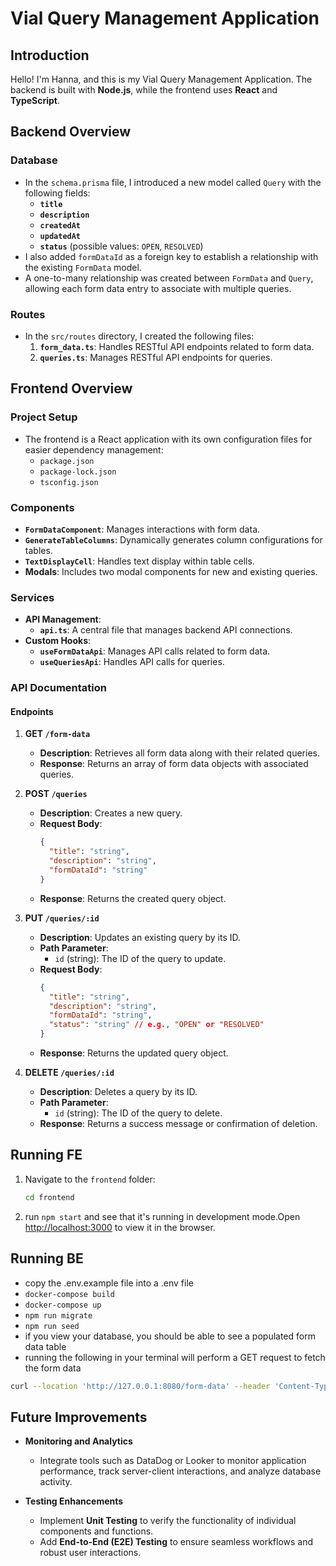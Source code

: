 # Vial Query Management Application

## Introduction

Hello! I'm Hanna, and this is my Vial Query Management Application.
The backend is built with **Node.js**, while the frontend uses **React** and **TypeScript**.

## Backend Overview

### Database

- In the `schema.prisma` file, I introduced a new model called `Query` with the following fields:
  - **`title`**
  - **`description`**
  - **`createdAt`**
  - **`updatedAt`**
  - **`status`** (possible values: `OPEN`, `RESOLVED`)
- I also added `formDataId` as a foreign key to establish a relationship with the existing `FormData` model.
- A one-to-many relationship was created between `FormData` and `Query`, allowing each form data entry to associate with multiple queries.

### Routes

- In the `src/routes` directory, I created the following files:
  1. **`form_data.ts`**: Handles RESTful API endpoints related to form data.
  2. **`queries.ts`**: Manages RESTful API endpoints for queries.

## Frontend Overview

### Project Setup

- The frontend is a React application with its own configuration files for easier dependency management:
  - `package.json`
  - `package-lock.json`
  - `tsconfig.json`

### Components

- **`FormDataComponent`**: Manages interactions with form data.
- **`GenerateTableColumns`**: Dynamically generates column configurations for tables.
- **`TextDisplayCell`**: Handles text display within table cells.
- **Modals**: Includes two modal components for new and existing queries.

### Services

- **API Management**:
  - **`api.ts`**: A central file that manages backend API connections.
- **Custom Hooks**:
  - **`useFormDataApi`**: Manages API calls related to form data.
  - **`useQueriesApi`**: Handles API calls for queries.

### API Documentation

#### Endpoints

1. **GET `/form-data`**

   - **Description**: Retrieves all form data along with their related queries.
   - **Response**: Returns an array of form data objects with associated queries.

2. **POST `/queries`**

   - **Description**: Creates a new query.
   - **Request Body**:
     ```json
     {
       "title": "string",
       "description": "string",
       "formDataId": "string"
     }
     ```
   - **Response**: Returns the created query object.

3. **PUT `/queries/:id`**

   - **Description**: Updates an existing query by its ID.
   - **Path Parameter**:
     - `id` (string): The ID of the query to update.
   - **Request Body**:
     ```json
     {
       "title": "string",
       "description": "string",
       "formDataId": "string",
       "status": "string" // e.g., "OPEN" or "RESOLVED"
     }
     ```
   - **Response**: Returns the updated query object.

4. **DELETE `/queries/:id`**
   - **Description**: Deletes a query by its ID.
   - **Path Parameter**:
     - `id` (string): The ID of the query to delete.
   - **Response**: Returns a success message or confirmation of deletion.

## Running FE

1. Navigate to the `frontend` folder:

   ```bash
   cd frontend
   ```

2. run `npm start` and see that it's running in development mode.Open [http://localhost:3000](http://localhost:3000) to view it in the browser.

## Running BE

- copy the .env.example file into a .env file
- `docker-compose build`
- `docker-compose up`
- `npm run migrate`
- `npm run seed`
- if you view your database, you should be able to see a populated form data table
- running the following in your terminal will perform a GET request to fetch the form data

```bash
curl --location 'http://127.0.0.1:8080/form-data' --header 'Content-Type: application/json'
```

## Future Improvements

- **Monitoring and Analytics**

  - Integrate tools such as DataDog or Looker to monitor application performance, track server-client interactions, and analyze database activity.

- **Testing Enhancements**
  - Implement **Unit Testing** to verify the functionality of individual components and functions.
  - Add **End-to-End (E2E) Testing** to ensure seamless workflows and robust user interactions.
